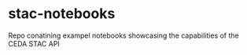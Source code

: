 # stac-notebooks
Repo conatining exampel notebooks showcasing the capabilities of the CEDA STAC API
